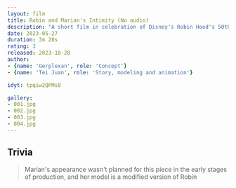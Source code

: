 ```yaml
---
layout: film
title: Robin and Marian's Intimity (No audio)
description: "A short film in celebration of Disney's Robin Hood's 50th Anniversary. Marian receives her husband at home and they have some intimate moment at bed."
date: 2023-05-27
duration: 3m 28s
rating: 3
released: 2023-10-28
author:
- {name: 'Gerplexan', role: 'Concept'}
- {name: 'Tei Juan', role: 'Story, modeling and animation'}

idyt: tpqiw2QPMs8

gallery:
- 001.jpg
- 002.jpg
- 003.jpg
- 004.jpg
---
```


## Trivia
> 
> Marian's appearance wasn't planned for this piece in the early stages of production, and her model is a modified version of Robin

